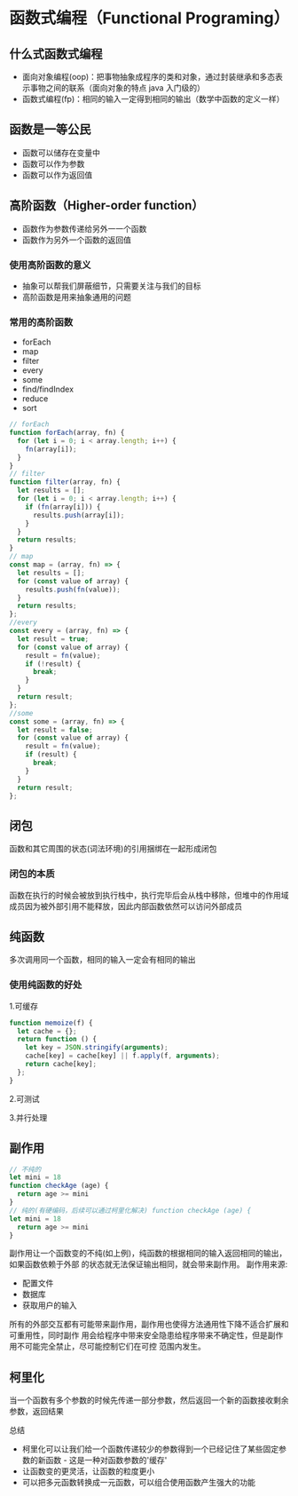 # 函数式编程（Functional Programing）

## 什么式函数式编程

- 面向对象编程(oop)：把事物抽象成程序的类和对象，通过封装继承和多态表示事物之间的联系（面向对象的特点 java 入门级的）
- 函数式编程(fp)：相同的输入一定得到相同的输出（数学中函数的定义一样）

## 函数是一等公民

- 函数可以储存在变量中
- 函数可以作为参数
- 函数可以作为返回值

## 高阶函数（Higher-order function）

- 函数作为参数传递给另外一一个函数
- 函数作为另外一个函数的返回值

### 使用高阶函数的意义

- 抽象可以帮我们屏蔽细节，只需要关注与我们的目标
- 高阶函数是用来抽象通用的问题

### 常用的高阶函数

- forEach
- map
- filter
- every
- some
- find/findIndex
- reduce
- sort

```js
// forEach
function forEach(array, fn) {
  for (let i = 0; i < array.length; i++) {
    fn(array[i]);
  }
}
// filter
function filter(array, fn) {
  let results = [];
  for (let i = 0; i < array.length; i++) {
    if (fn(array[i])) {
      results.push(array[i]);
    }
  }
  return results;
}
// map
const map = (array, fn) => {
  let results = [];
  for (const value of array) {
    results.push(fn(value));
  }
  return results;
};
//every
const every = (array, fn) => {
  let result = true;
  for (const value of array) {
    result = fn(value);
    if (!result) {
      break;
    }
  }
  return result;
};
//some
const some = (array, fn) => {
  let result = false;
  for (const value of array) {
    result = fn(value);
    if (result) {
      break;
    }
  }
  return result;
};
```

## 闭包

函数和其它周围的状态(词法环境)的引用捆绑在一起形成闭包

### 闭包的本质

函数在执行的时候会被放到执行栈中，执行完毕后会从栈中移除，但堆中的作用域成员因为被外部引用不能释放，因此内部函数依然可以访问外部成员

## 纯函数

多次调用同一个函数，相同的输入一定会有相同的输出

### 使用纯函数的好处

1.可缓存

```js
function memoize(f) {
  let cache = {};
  return function () {
    let key = JSON.stringify(arguments);
    cache[key] = cache[key] || f.apply(f, arguments);
    return cache[key];
  };
}
```

2.可测试

3.并行处理

## 副作用

```js
// 不纯的
let mini = 18
function checkAge (age) {
  return age >= mini
}
// 纯的(有硬编码，后续可以通过柯里化解决) function checkAge (age) {
let mini = 18
  return age >= mini
}
```

副作用让一个函数变的不纯(如上例)，纯函数的根据相同的输入返回相同的输出，如果函数依赖于外部 的状态就无法保证输出相同，就会带来副作用。
副作用来源:

- 配置文件
- 数据库
- 获取用户的输入

所有的外部交互都有可能带来副作用，副作用也使得方法通用性下降不适合扩展和可重用性，同时副作 用会给程序中带来安全隐患给程序带来不确定性，但是副作用不可能完全禁止，尽可能控制它们在可控 范围内发生。

## 柯里化

当一个函数有多个参数的时候先传递一部分参数，然后返回一个新的函数接收剩余参数，返回结果

总结

- 柯里化可以让我们给一个函数传递较少的参数得到一个已经记住了某些固定参数的新函数 - 这是一种对函数参数的'缓存'
- 让函数变的更灵活，让函数的粒度更小
- 可以把多元函数转换成一元函数，可以组合使用函数产生强大的功能

